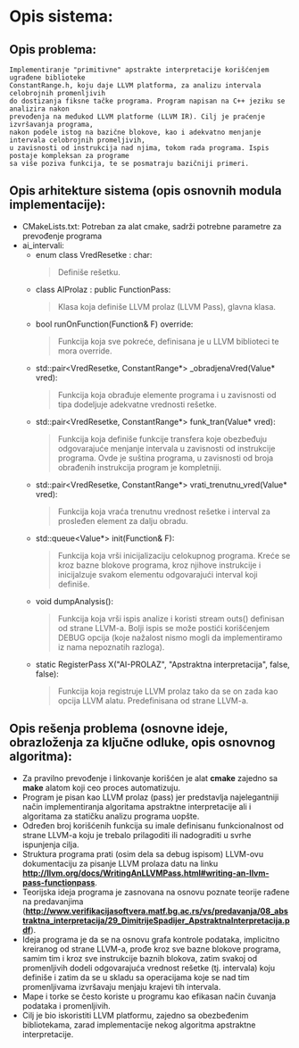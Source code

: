 # Opis sistema:

## Opis problema:

	Implementiranje "primitivne" apstrakte interpretacije korišćenjem ugrađene biblioteke
	ConstantRange.h, koju daje LLVM platforma, za analizu intervala celobrojnih promenljivih
	do dostizanja fiksne tačke programa. Program napisan na C++ jeziku se analizira nakon 
	prevođenja na međukod LLVM platforme (LLVM IR). Cilj je praćenje izvršavanja programa,
	nakon podele istog na bazične blokove, kao i adekvatno menjanje intervala celobrojnih promeljivih,
	u zavisnosti od instrukcija nad njima, tokom rada programa. Ispis postaje kompleksan za programe
	sa više poziva funkcija, te se posmatraju bazičniji primeri.

## Opis arhitekture sistema (opis osnovnih modula implementacije):
  
* CMakeLists.txt:
	Potreban za alat cmake, sadrži potrebne parametre za prevođenje programa
* ai_intervali:
	* enum class VredResetke : char:
		>Definiše rešetku.
	* class AIProlaz : public FunctionPass:
		>Klasa koja definiše LLVM prolaz (LLVM Pass), glavna klasa.
	* bool runOnFunction(Function& F) override:
		>Funkcija koja sve pokreće, definisana je u LLVM biblioteci te mora override.
	* std::pair<VredResetke, ConstantRange*> _obradjenaVred(Value* vred):
		>Funkcija koja obrađuje elemente programa i u zavisnosti od tipa dodeljuje adekvatne vrednosti rešetke.
	* std::pair<VredResetke, ConstantRange*> funk_tran(Value* vred):
		>Funkcija koja definiše funkcije transfera koje obezbeđuju odgovarajuće menjanje intervala u zavisnosti od instrukcije programa. Ovde je suština programa, u zavisnosti od broja obrađenih instrukcija program je kompletniji.
	* std::pair<VredResetke, ConstantRange*> vrati_trenutnu_vred(Value* vred):
		>Funkcija koja vraća trenutnu vrednost rešetke i interval za prosleđen element za dalju obradu.
	* std::queue<Value*> init(Function& F):
		>Funkcija koja vrši inicijalizaciju celokupnog programa. Kreće se kroz bazne blokove programa, kroz njihove instrukcije i inicijalzuje svakom elementu odgovarajući interval koji definiše.
	* void dumpAnalysis():
		>Funkcija koja vrši ispis analize i koristi stream outs() definisan od strane LLVM-a. Bolji ispis se može postići korišćenjem DEBUG opcija (koje nažalost nismo mogli da implementiramo iz nama nepoznatih razloga).
	* static RegisterPass<AIProlaz> X("AI-PROLAZ", "Apstraktna interpretacija", false, false):
		>Funkcija koja registruje LLVM prolaz tako da se on zada kao opcija LLVM alatu. Predefinisana od strane LLVM-a.

## Opis rešenja problema (osnovne ideje, obrazloženja za ključne odluke, opis osnovnog algoritma):

* Za pravilno prevođenje i linkovanje korišćen je alat **cmake** zajedno sa **make** alatom koji ceo proces automatizuju.
* Program je pisan kao LLVM prolaz (pass) jer predstavlja najelegantniji način implementiranja algoritama apstraktne interpretacije ali i algoritama za statičku analizu programa uopšte.
* Određen broj korišćenih funkcija su imale definisanu funkcionalnost od strane LLVM-a koju je trebalo prilagoditi ili nadograditi u svrhe ispunjenja cilja.
* Struktura programa prati (osim dela sa debug ispisom) LLVM-ovu dokumentaciju za pisanje LLVM prolaza datu na linku **http://llvm.org/docs/WritingAnLLVMPass.html#writing-an-llvm-pass-functionpass**.
* Teorijska ideja programa je zasnovana na osnovu poznate teorije rađene na predavanjima (**http://www.verifikacijasoftvera.matf.bg.ac.rs/vs/predavanja/08_abstraktna_interpretacija/29_DimitrijeSpadijer_ApstraktnaInterpretacija.pdf**).
* Ideja programa je da se na osnovu grafa kontrole podataka, implicitno kreiranog od strane LLVM-a, prođe kroz sve bazne blokove programa, samim tim i kroz sve instrukcije baznih blokova, zatim svakoj od promenljivih dodeli odgovarajuća vrednost rešetke (tj. intervala) koju definiše i zatim da se u skladu sa operacijama koje se nad tim promenljivama izvršavaju menjaju krajevi tih intervala.
* Mape i torke se često koriste u programu kao efikasan način čuvanja podataka i promenljivih.
* Cilj je bio iskoristiti LLVM platformu, zajedno sa obezbeđenim bibliotekama, zarad implementacije nekog algoritma apstraktne interpretacije.


